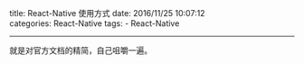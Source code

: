 title: React-Native 使用方式
date: 2016/11/25 10:07:12  
categories: React-Native
tags:
	- React-Native

---

就是对官方文档的精简，自己咀嚼一遍。

<!--more-->
